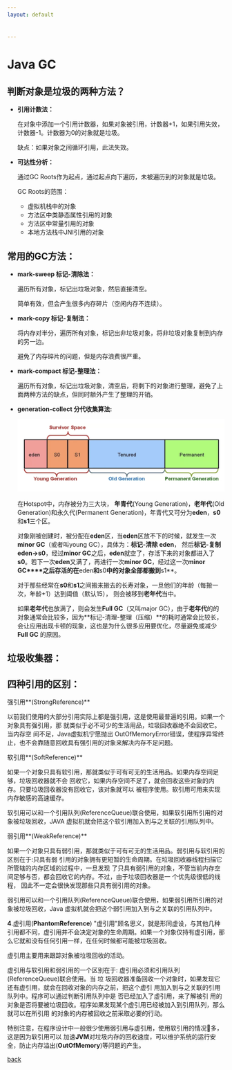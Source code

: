 ```yaml
---
layout: default


---
```


# Java GC

## 判断对象是垃圾的两种方法？

- **引用计数法：**

  在对象中添加一个引用计数器，如果对象被引用，计数器+1，如果引用失效，计数器-1。计数器为0的对象就是垃圾。

  缺点：如果对象之间循环引用，此法失效。



- **可达性分析：**

  通过GC Roots作为起点，通过起点向下遍历，未被遍历到的对象就是垃圾。

  GC Roots的范围：

  - 虚拟机栈中的对象
  - 方法区中类静态属性引用的对象
  - 方法区中常量引用的对象
  - 本地方法栈中JNI引用的对象



## 常用的GC方法：

- **mark-sweep 标记-清除法：**

  遍历所有对象，标记出垃圾对象，然后直接清空。

  简单有效，但会产生很多内存碎片（空闲内存不连续）。

- **mark-copy 标记-复制法：**

  将内存对半分，遍历所有对象，标记出非垃圾对象，将非垃圾对象复制到内存的另一边。

  避免了内存碎片的问题，但是内存浪费很严重。

- **mark-compact 标记-整理法：**

  遍历所有对象，标记出垃圾对象，清空后，将剩下的对象进行整理，避免了上面两种方法的缺点，但同时额外产生了整理的开销。

- **generation-collect 分代收集算法:**

  ![image-20210709145547693](../resource/img/JVM内存分代.png)

  在Hotspot中，内存被分为三大块， **年青代**(Young Generation)，**老年代**(Old Generation)和永久代(Permanent Generation)，年青代又可分为**eden**，**s0**和**s1**三个区。

  对象刚被创建时，被分配在**eden**区，当**eden**区放不下的时候，就发生一次**minor GC**（或者叫young GC），具体为：**标记-清除 eden**， 然后**标记-复制 eden->s0**，经过**minor GC**之后，**eden**就空了，存活下来的对象都进入了**s0**。若下一次**eden**又满了，再进行一次**minor GC**，经过这一次**minor GC****之后存活的在**eden**和**s0**中的对象全部都搬到**s1**。

  对于那些经常在**s0**和**s1**之间搬来搬去的长寿对象，一旦他们的年龄（每搬一次，年龄+1）达到阈值（默认15）， 则会被移到**老年代**当中。

  如果**老年代**也放满了，则会发生**Full GC**（又叫major GC），由于**老年代**的的对象通常会比较多，因为**标记-清理-整理（压缩）**的耗时通常会比较长，会让应用出现卡顿的现象，这也是为什么很多应用要优化，尽量避免或减少 **Full GC** 的原因。



## 垃圾收集器：



## 四种引用的区别：

强引用**(StrongReference)**

以前我们使用的大部分引用实际上都是强引用，这是使用最普遍的引用。如果一个对象具有强引用，那 就类似于必不可少的生活用品，垃圾回收器绝不会回收它。当内存空 间不足，Java虚拟机宁愿抛出 OutOfMemoryError错误，使程序异常终止，也不会靠随意回收具有强引用的对象来解决内存不足问题。

软引用**(SoftReference)**

如果一个对象只具有软引用，那就类似于可有可无的生活用品。如果内存空间足够，垃圾回收器就不会 回收它，如果内存空间不足了，就会回收这些对象的内存。只要垃圾回收器没有回收它，该对象就可以 被程序使用。软引用可用来实现内存敏感的高速缓存。

软引用可以和一个引用队列(ReferenceQueue)联合使用，如果软引用所引用的对象被垃圾回收，JAVA 虚拟机就会把这个软引用加入到与之关联的引用队列中。

弱引用**(WeakReference)**

如果一个对象只具有弱引用，那就类似于可有可无的生活用品。弱引用与软引用的区别在于:只具有弱 引用的对象拥有更短暂的生命周期。在垃圾回收器线程扫描它 所管辖的内存区域的过程中，一旦发现 了只具有弱引用的对象，不管当前内存空间足够与否，都会回收它的内存。不过，由于垃圾回收器是一 个优先级很低的线程， 因此不一定会很快发现那些只具有弱引用的对象。

弱引用可以和一个引用队列(ReferenceQueue)联合使用，如果弱引用所引用的对象被垃圾回收，Java 虚拟机就会把这个弱引用加入到与之关联的引用队列中。

**4**.虚引用(**PhantomReference**) "虚引用"顾名思义，就是形同虚设，与其他几种引用都不同，虚引用并不会决定对象的生命周期。如果一个对象仅持有虚引用，那么它就和没有任何引用一样，在任何时候都可能被垃圾回收。

虚引用主要用来跟踪对象被垃圾回收的活动。

虚引用与软引用和弱引用的一个区别在于: 虚引用必须和引用队列(ReferenceQueue)联合使用。当 垃 圾回收器准备回收一个对象时，如果发现它还有虚引用，就会在回收对象的内存之前，把这个虚引 用加入到与之关联的引用队列中。程序可以通过判断引用队列中是 否已经加入了虚引用，来了解被引 用的对象是否将要被垃圾回收。程序如果发现某个虚引用已经被加入到引用队列，那么就可以在所引用 的对象的内存被回收之前采取必要的行动。

特别注意，在程序设计中一般很少使用弱引用与虚引用，使用软引用的情况􏰀多，这是因为软引用可以 加速**JVM**对垃圾内存的回收速度，可以维护系统的运行安全，防止内存溢出(**OutOfMemory**)等问题的产生。

[back](../)
